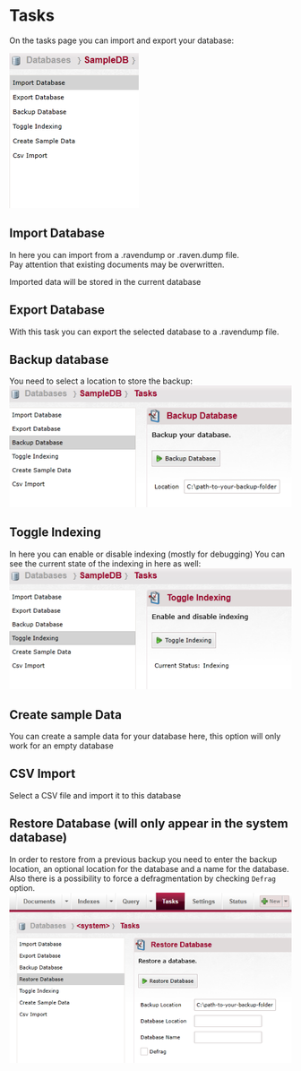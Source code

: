 # Tasks

On the tasks page you can import and export your database:  

![Tasks Fig 1](Images/studio_tasks_1.PNG)

## Import Database

In here you can import from a .ravendump or .raven.dump file.  
Pay attention that existing documents may be overwritten.  

Imported data will be stored in the current database

## Export Database

With this task you can export the selected database to a .ravendump file.

## Backup database
You need to select a location to store the backup:  
![Tasks Fig 2](Images/studio_tasks_2.PNG)

## Toggle Indexing
In here you can enable or disable indexing (mostly for debugging)
You can see the current state of the indexing in here as well:  
![Tasks Fig 3](Images/studio_tasks_3.PNG)

## Create sample Data 
You can create a sample data for your database here, this option will only work for an empty database 

## CSV Import
Select a CSV file and import it to this database

## Restore Database (will only appear in the system database) 
In order to restore from a previous backup you need to enter the backup location, an optional location for the database and a name for the database.  Also there is a possibility to force a defragmentation by checking `Defrag` option.
![Tasks Fig 4](Images/studio_tasks_4.PNG)
